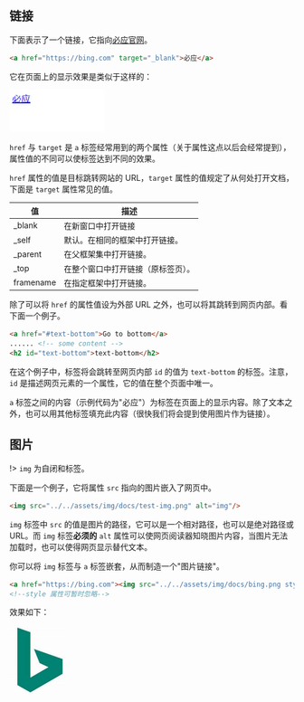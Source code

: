## 链接

下面表示了一个链接，它指向<a href="https://bing.com" target="_blank">必应官网</a>。

```html
<a href="https://bing.com" target="_blank">必应</a>
```

它在页面上的显示效果是类似于这样的：

<img src="../../assets/img/docs/element-a1.png" alt="a标签" style="zoom: 80%;" />

`href` 与 `target` 是 `a` 标签经常用到的两个属性（关于属性这点以后会经常提到），属性值的不同可以使标签达到不同的效果。

`href` 属性的值是目标跳转网站的 URL，`target` 属性的值规定了从何处打开文档，下面是 `target` 属性常见的值。

| 值        | 描述                               |
| --------- | ---------------------------------- |
| _blank    | 在新窗口中打开链接                 |
| _self     | 默认。在相同的框架中打开链接。     |
| _parent   | 在父框架集中打开链接。             |
| _top      | 在整个窗口中打开链接（原标签页）。 |
| framename | 在指定框架中打开链接。             |

除了可以将 `href` 的属性值设为外部 URL 之外，也可以将其跳转到网页内部。看下面一个例子。

```html
<a href="#text-bottom">Go to bottom</a>
...... <!-- some content -->
<h2 id="text-bottom">text-bottom</h2>
```

在这个例子中，标签将会跳转至网页内部 `id` 的值为 `text-bottom` 的标签。注意，`id` 是描述网页元素的一个属性，它的值在整个页面中唯一。

`a` 标签之间的内容（示例代码为"必应"）为标签在页面上的显示内容。除了文本之外，也可以用其他标签填充此内容（很快我们将会提到使用图片作为链接）。

## 图片

!> `img` 为自闭和标签。

下面是一个例子，它将属性 `src` 指向的图片嵌入了网页中。

```html
<img src="../../assets/img/docs/test-img.png" alt="img"/>
```

`img` 标签中 `src` 的值是图片的路径，它可以是一个相对路径，也可以是绝对路径或 URL。而 `img` 标签**必须的** `alt` 属性可以使网页阅读器知晓图片内容，当图片无法加载时，也可以使得网页显示替代文本。

你可以将 `img` 标签与 `a` 标签嵌套，从而制造一个"图片链接"。

```html
<a href="https://bing.com"><img src="../../assets/img/docs/bing.png style="width: 100px; height: auto;"/></a>
<!--style 属性可暂时忽略-->
```

效果如下：

<a href="https://bing.com"><img src="../../assets/img/docs/bing.png" style="width: 100px; height: auto;"/></a>

